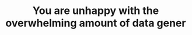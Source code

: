 ---
layout: answer
title: "You are unhappy with the overwhelming amount of data gener"
blurb: "An AWS Cost and Usage Report can get unwieldly quickly as an organization moves to the cloud. Cost allocation tags help you identify and categorize resour"
quid: 257
---